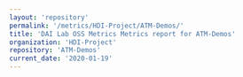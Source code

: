 ```yaml
---
layout: 'repository'
permalink: '/metrics/HDI-Project/ATM-Demos/'
title: 'DAI Lab OSS Metrics Metrics report for ATM-Demos'
organization: 'HDI-Project'
repository: 'ATM-Demos'
current_date: '2020-01-19'
---
```

